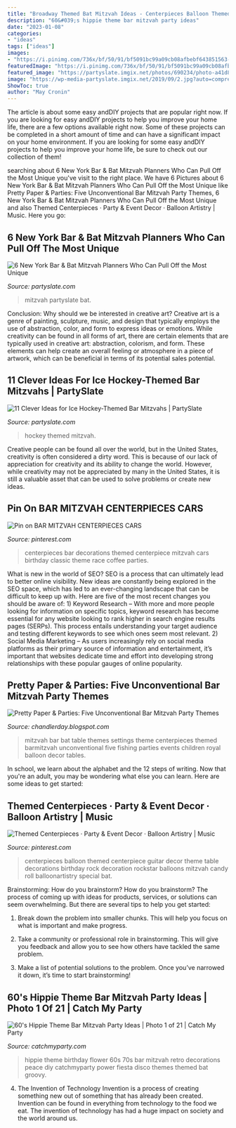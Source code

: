 ```yaml
---
title: "Broadway Themed Bat Mitzvah Ideas - Centerpieces Balloon Themed Centerpiece Guitar Decor Theme Table Decorations Birthday Rock Decoration Rockstar Balloons Mitzvah Candy Roll Balloonartistry Special Bat"
description: "60&#039;s hippie theme bar mitzvah party ideas"
date: "2023-01-08"
categories:
- "ideas"
tags: ["ideas"]
images:
- "https://i.pinimg.com/736x/bf/50/91/bf5091bc99a09cb08afbebf643851563--car-centerpieces-car-party.jpg"
featuredImage: "https://i.pinimg.com/736x/bf/50/91/bf5091bc99a09cb08afbebf643851563--car-centerpieces-car-party.jpg"
featured_image: "https://partyslate.imgix.net/photos/690234/photo-a41d8f10-c375-4d2f-99bb-6a0420746573.jpeg?auto=compress%2Cformat&amp;bg=fff&amp;w=1500&amp;ixlib=js-2.0.0"
image: "https://wp-media-partyslate.imgix.net/2019/09/2.jpg?auto=compress%2Cformat&amp;fit=scale&amp;h=1366&amp;ixlib=php-1.2.1&amp;q=95&amp;w=2048&amp;wpsize=2k-single"
ShowToc: true
author: "May Cronin"
---
```



The article is about some easy andDIY projects that are popular right now.
If you are looking for easy andDIY projects to help you improve your home life, there are a few options available right now. Some of these projects can be completed in a short amount of time and can have a significant impact on your home environment. If you are looking for some easy andDIY projects to help you improve your home life, be sure to check out our collection of them!

	

		
searching about 6 New York Bar &amp; Bat Mitzvah Planners Who Can Pull Off the Most Unique you've visit to the right place. We have 6 Pictures about 6 New York Bar &amp; Bat Mitzvah Planners Who Can Pull Off the Most Unique like Pretty Paper &amp; Parties: Five Unconventional Bar Mitzvah Party Themes, 6 New York Bar &amp; Bat Mitzvah Planners Who Can Pull Off the Most Unique and also Themed Centerpieces · Party &amp; Event Decor · Balloon Artistry | Music. Here you go:
		
    
## 6 New York Bar &amp; Bat Mitzvah Planners Who Can Pull Off The Most Unique

<img loading=lazy src="https://partyslate.imgix.net/photos/690234/photo-a41d8f10-c375-4d2f-99bb-6a0420746573.jpeg?auto=compress%2Cformat&amp;bg=fff&amp;w=1500&amp;ixlib=js-2.0.0" onerror="this.onerror=null;this.src='https://tse3.mm.bing.net/th?id=OIP.bYcjKxwyMkpLkPd7p04MKwHaFR&amp;pid=15.1';" alt="6 New York Bar &amp; Bat Mitzvah Planners Who Can Pull Off the Most Unique">

_Source: partyslate.com_

>mitzvah partyslate bat. 

	

Conclusion: Why should we be interested in creative art?
Creative art is a genre of painting, sculpture, music, and design that typically employs the use of abstraction, color, and form to express ideas or emotions. While creativity can be found in all forms of art, there are certain elements that are typically used in creative art: abstraction, colorism, and form. These elements can help create an overall feeling or atmosphere in a piece of artwork, which can be beneficial in terms of its potential sales potential.

    
## 11 Clever Ideas For Ice Hockey-Themed Bar Mitzvahs | PartySlate

<img loading=lazy src="https://wp-media-partyslate.imgix.net/2019/09/2.jpg?auto=compress%2Cformat&amp;fit=scale&amp;h=1366&amp;ixlib=php-1.2.1&amp;q=95&amp;w=2048&amp;wpsize=2k-single" onerror="this.onerror=null;this.src='https://tse4.mm.bing.net/th?id=OIP.yOuiGovgEjwFUVIYP05LkAHaE8&amp;pid=15.1';" alt="11 Clever Ideas for Ice Hockey-Themed Bar Mitzvahs | PartySlate">

_Source: partyslate.com_

>hockey themed mitzvah. 

	

Creative people can be found all over the world, but in the United States, creativity is often considered a dirty word. This is because of our lack of appreciation for creativity and its ability to change the world. However, while creativity may not be appreciated by many in the United States, it is still a valuable asset that can be used to solve problems or create new ideas.

    
## Pin On BAR MITZVAH CENTERPIECES CARS

<img loading=lazy src="https://i.pinimg.com/736x/bf/50/91/bf5091bc99a09cb08afbebf643851563--car-centerpieces-car-party.jpg" onerror="this.onerror=null;this.src='https://tse1.mm.bing.net/th?id=OIP.yNk83AgvbTphHt3roP82sAHaJ3&amp;pid=15.1';" alt="Pin on BAR MITZVAH CENTERPIECES CARS">

_Source: pinterest.com_

>centerpieces bar decorations themed centerpiece mitzvah cars birthday classic theme race coffee parties. 

	

What is new in the world of SEO?
SEO is a process that can ultimately lead to better online visibility. New ideas are constantly being explored in the SEO space, which has led to an ever-changing landscape that can be difficult to keep up with. Here are five of the most recent changes you should be aware of: 1) Keyword Research – With more and more people looking for information on specific topics, keyword research has become essential for any website looking to rank higher in search engine results pages (SERPs). This process entails understanding your target audience and testing different keywords to see which ones seem most relevant. 2) Social Media Marketing – As users increasingly rely on social media platforms as their primary source of information and entertainment, it’s important that websites dedicate time and effort into developing strong relationships with these popular gauges of online popularity.

    
## Pretty Paper &amp; Parties: Five Unconventional Bar Mitzvah Party Themes

<img loading=lazy src="http://3.bp.blogspot.com/-2FYeW1DexFo/T3TIVtEGnyI/AAAAAAAAABE/Rq6SZorCpiI/s1600/Bar+Mitzvah+Table.jpg" onerror="this.onerror=null;this.src='https://tse3.mm.bing.net/th?id=OIP.c_1oevEp8DIceSj2R1qv7wHaE6&amp;pid=15.1';" alt="Pretty Paper &amp; Parties: Five Unconventional Bar Mitzvah Party Themes">

_Source: chandlerday.blogspot.com_

>mitzvah bar bat table themes settings theme centerpieces themed barmitzvah unconventional five fishing parties events children royal balloon decor tables. 

	

In school, we learn about the alphabet and the 12 steps of writing. Now that you're an adult, you may be wondering what else you can learn. Here are some ideas to get started: 

    
## Themed Centerpieces · Party &amp; Event Decor · Balloon Artistry | Music

<img loading=lazy src="https://i.pinimg.com/originals/0d/b9/44/0db944cb9257d2ad93688ca9e02b759c.jpg" onerror="this.onerror=null;this.src='https://tse2.mm.bing.net/th?id=OIP.RNd-9K0vjz97VWi3193OCAHaJ4&amp;pid=15.1';" alt="Themed Centerpieces · Party &amp; Event Decor · Balloon Artistry | Music">

_Source: pinterest.com_

>centerpieces balloon themed centerpiece guitar decor theme table decorations birthday rock decoration rockstar balloons mitzvah candy roll balloonartistry special bat. 

	

Brainstorming: How do you brainstorm?
How do you brainstorm? The process of coming up with ideas for products, services, or solutions can seem overwhelming. But there are several tips to help you get started:
1. Break down the problem into smaller chunks. This will help you focus on what is important and make progress.

2. Take a community or professional role in brainstorming. This will give you feedback and allow you to see how others have tackled the same problem.

3. Make a list of potential solutions to the problem. Once you’ve narrowed it down, it’s time to start brainstorming!

    
## 60&#039;s Hippie Theme Bar Mitzvah Party Ideas | Photo 1 Of 21 | Catch My Party

<img loading=lazy src="https://photos-cdn.catchmyparty.com/PL/photos/0142/6034/1.jpg" onerror="this.onerror=null;this.src='https://tse4.mm.bing.net/th?id=OIP.GQdC8ubvkRzhRAtrIZSdEQHaE7&amp;pid=15.1';" alt="60&#039;s Hippie Theme Bar Mitzvah Party Ideas | Photo 1 of 21 | Catch My Party">

_Source: catchmyparty.com_

>hippie theme birthday flower 60s 70s bar mitzvah retro decorations peace diy catchmyparty power fiesta disco themes themed bat groovy. 

	

4. The Invention of Technology
Invention is a process of creating something new out of something that has already been created. Invention can be found in everything from technology to the food we eat. The invention of technology has had a huge impact on society and the world around us.


